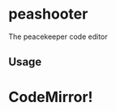 # peashooter
The peacekeeper code editor

## Usage

<!doctype html>
<meta charset=utf8>
<h1>CodeMirror!</h1>
<script src="index.js"></script>
